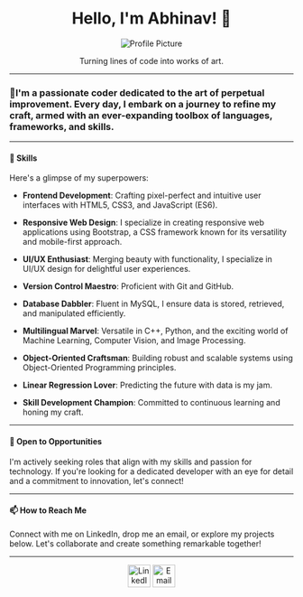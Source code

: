 <div align="center">
  <h1>Hello, I'm Abhinav! 👋</h1>
  <img src="https://your-image-url-here.com" alt="Profile Picture">
  <p>Turning lines of code into works of art.</p>
</div>

---



### 🚀I'm a passionate coder dedicated to the art of perpetual improvement. Every day, I embark on a journey to refine my craft, armed with an ever-expanding toolbox of languages, frameworks, and skills.

---

#### 🚀 Skills

Here's a glimpse of my superpowers:

- **Frontend Development**: Crafting pixel-perfect and intuitive user interfaces with HTML5, CSS3, and JavaScript (ES6).
  
- **Responsive Web Design**: I specialize in creating responsive web applications using Bootstrap, a CSS framework known for its versatility and mobile-first approach. 

- **UI/UX Enthusiast**: Merging beauty with functionality, I specialize in UI/UX design for delightful user experiences.

- **Version Control Maestro**: Proficient with Git and GitHub.

- **Database Dabbler**: Fluent in MySQL, I ensure data is stored, retrieved, and manipulated efficiently.

- **Multilingual Marvel**: Versatile in C++, Python, and the exciting world of Machine Learning, Computer Vision, and Image Processing.

- **Object-Oriented Craftsman**: Building robust and scalable systems using Object-Oriented Programming principles.

- **Linear Regression Lover**: Predicting the future with data is my jam.

- **Skill Development Champion**: Committed to continuous learning and honing my craft.

---

#### 💼 Open to Opportunities

I'm actively seeking roles that align with my skills and passion for technology. If you're looking for a dedicated developer with an eye for detail and a commitment to innovation, let's connect!

---

#### 📫 How to Reach Me

Connect with me on LinkedIn, drop me an email, or explore my projects below. Let's collaborate and create something remarkable together!

---

<div align="center">
  <a href="https://www.linkedin.com/in/geekabhinav11" target="_blank"><img src="https://github.com/geekyabhinav11/geekyabhinav11/blob/main/linkedin.png" alt="LinkedIn" width="40" height="40"></a>
  <a href="mailto:youremail@example.com"><img src="https://github.com/geekyabhinav11/geekyabhinav11/blob/main/mail.png" alt="Email" width="40" height="40"></a>
</div>

